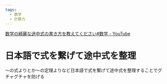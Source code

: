 ```yaml
---
tags:
  - 数学
  - 計算力
---
```

[数学の綺麗な途中式の書き方を教えてください#数学 - YouTube](https://www.youtube.com/shorts/vWtpEA86K28)

# 日本語で式を繋げて途中式を整理


〜の式よりとか〜の定理よりなど日本語で式を繋げて途中式を整理することでグチャグチャを防げる